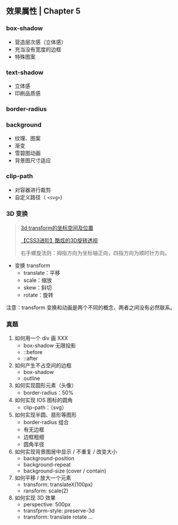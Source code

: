 ## 效果属性 | Chapter 5

### box-shadow

- 营造层次感（立体感）
- 充当没有宽度的边框
- 特殊图案

### text-shadow

- 立体感
- 印刷品质感

### border-radius



### background

- 纹理、图案
- 渐变
- 雪碧图动画
- 背景图尺寸适应

### clip-path

- 对容器进行裁剪
- 自定义路径（ `<svg>`)

### 3D 变换

> [3d transform的坐标空间及位置](http://acgtofe.com/posts/2015/12/xyz-3d-in-css)
>
> [【CSS3进阶】酷炫的3D旋转透视](https://www.cnblogs.com/coco1s/p/5414153.html)
>
> 右手螺旋法则：拇指方向为坐标轴正向，四指方向为顺时针方向。

- 变换 transform
  - translate：平移
  - scale：缩放
  - skew：斜切
  - rotate：旋转

注意：transform 变换和动画是两个不同的概念，两者之间没有必然联系。

### 真题

1. 如何用一个 div 画 XXX
   - box-shadow 无限投影
   - ::before
   - ::after
2. 如何产生不占空间的边框
   - box-shadow
   - outline
3. 如何实现圆形元素（头像）
   - border-radius：50%
4. 如何实现 IOS 图标的圆角
   - clip-path：（svg）
5. 如何实现半圆、扇形等图形
   - border-radius 组合
   - 有无边框
   - 边框粗细
   - 圆角半径
6. 如何实现背景图居中显示 / 不重复 / 改变大小
   - background-position
   - background-repeat
   - background-size (cover / contain)
7. 如何平移 / 放大一个元素
   - transform: translateX(100px)
   - ransform: scale(2)
8. 如何实现 3D 效果
   - perspective: 500px
   - transfprm-style: preserve-3d
   - transform: translate rotate ...
